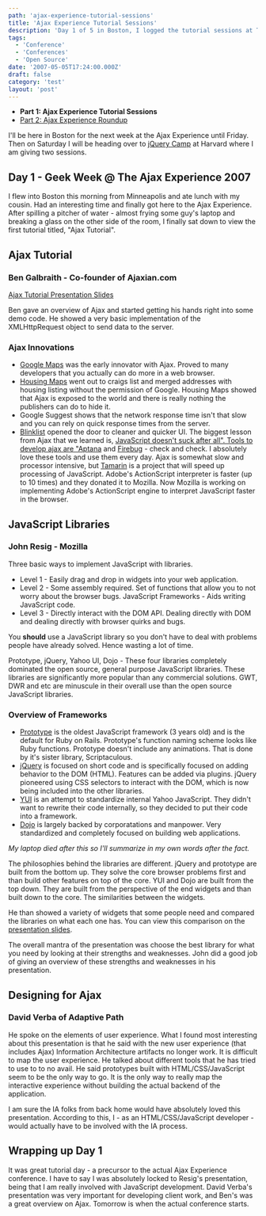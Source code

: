 ```yaml
---
path: 'ajax-experience-tutorial-sessions'
title: 'Ajax Experience Tutorial Sessions'
description: 'Day 1 of 5 in Boston, I logged the tutorial sessions at The Ajax Experience.'
tags:
  - 'Conference'
  - 'Conferences'
  - 'Open Source'
date: '2007-05-05T17:24:00.000Z'
draft: false
category: 'test'
layout: 'post'
---
```


- **Part 1: Ajax Experience Tutorial Sessions**
- [Part 2: Ajax Experience Roundup](/ajax-experience-roundup)

I'll be here in Boston for the next week at the Ajax Experience until Friday. Then on Saturday I will be heading over to [jQuery Camp](http://docs.jquery.com/JQueryCamp07) at Harvard where I am giving two sessions.

## Day 1 - Geek Week @ The Ajax Experience 2007

I flew into Boston this morning from Minneapolis and ate lunch with my cousin. Had an interesting time and finally got here to the Ajax Experience. After spilling a pitcher of water - almost frying some guy's laptop and breaking a glass on the other side of the room, I finally sat down to view the first tutorial titled, "Ajax Tutorial".

## Ajax Tutorial

### Ben Galbraith - Co-founder of Ajaxian.com

[Ajax Tutorial Presentation Slides](http://feature50.com/AjaxTutorial.pdf)

Ben gave an overview of Ajax and started getting his hands right into some demo code. He showed a very basic implementation of the XMLHttpRequest object to send data to the server.

### Ajax Innovations

- [Google Maps](http://maps.google.com) was the early innovator with Ajax. Proved to many developers that you actually can do more in a web browser.
- [Housing Maps](http://housingmaps.com) went out to craigs list and merged addresses with housing listing without the permission of Google. Housing Maps showed that Ajax is exposed to the world and there is really nothing the publishers can do to hide it.
- Google Suggest shows that the network response time isn't that slow and you can rely on quick response times from the server.
- [Blinklist](http://www.blinklist.com/) opened the door to cleaner and quicker UI. The biggest lesson from Ajax that we learned is, [JavaScript doesn't suck after all". Tools to develop ajax are "Aptana](http://www.aptana.com/) and [Firebug](http://www.getfirebug.com/) - check and check. I absolutely love these tools and use them every day. Ajax is somewhat slow and processor intensive, but [Tamarin](http://www.mozilla.org/projects/tamarin/) is a project that will speed up processing of JavaScript. Adobe's ActionScript interpreter is faster (up to 10 times) and they donated it to Mozilla. Now Mozilla is working on implementing Adobe's ActionScript engine to interpret JavaScript faster in the browser.

## JavaScript Libraries

### John Resig - Mozilla

Three basic ways to implement JavaScript with libraries.

- Level 1 - Easily drag and drop in widgets into your web application.
- Level 2 - Some assembly required. Set of functions that allow you to not worry about the browser bugs. JavaScript Frameworks - Aids writing JavaScript code.
- Level 3 - Directly interact with the DOM API. Dealing directly with DOM and dealing directly with browser quirks and bugs.

You **should** use a JavaScript library so you don't have to deal with problems people have already solved. Hence wasting a lot of time.

Prototype, jQuery, Yahoo UI, Dojo - These four libraries completely dominated the open source, general purpose JavaScript libraries. These libraries are significantly more popular than any commercial solutions. GWT, DWR and etc are minuscule in their overall use than the open source JavaScript libraries.

### Overview of Frameworks

- [Prototype](http://prototypejs.org/) is the oldest JavaScript framework (3 years old) and is the default for Ruby on Rails. Prototype's function naming scheme looks like Ruby functions. Prototype doesn't include any animations. That is done by it's sister library, Scriptaculous.
- [jQuery](http://jquery.com) is focused on short code and is specifically focused on adding behavior to the DOM (HTML). Features can be added via plugins. jQuery pioneered using CSS selectors to interact with the DOM, which is now being included into the other libraries.
- [YUI](http://developer.yahoo.com/yui/) is an attempt to standardize internal Yahoo JavaScript. They didn't want to rewrite their code internally, so they decided to put their code into a framework.
- [Dojo](http://dojotoolkit.org/) is largely backed by corporatations and manpower. Very standardized and completely focused on building web applications.

_My laptop died after this so I'll summarize in my own words after the fact._

The philosophies behind the libraries are different. jQuery and prototype are built from the bottom up. They solve the core browser problems first and than build other features on top of the core. YUI and Dojo are built from the top down. They are built from the perspective of the end widgets and than built down to the core. The similarities between the widgets.

He than showed a variety of widgets that some people need and compared the libraries on what each one has. You can view this comparison on the [presentation slides](http://ejohn.org/blog/javascript-library-overview/).

The overall mantra of the presentation was choose the best library for what you need by looking at their strengths and weaknesses. John did a good job of giving an overview of these strengths and weaknesses in his presentation.

## Designing for Ajax

### David Verba of Adaptive Path

He spoke on the elements of user experience. What I found most interesting about this presentation is that he said with the new user experience (that includes Ajax) Information Architecture artifacts no longer work. It is difficult to map the user experience. He talked about different tools that he has tried to use to to no avail. He said prototypes built with HTML/CSS/JavaScript seem to be the only way to go. It is the only way to really map the interactive experience without building the actual backend of the application.

I am sure the IA folks from back home would have absolutely loved this presentation. According to this, I - as an HTML/CSS/JavaScript developer - would actually have to be involved with the IA process.

## Wrapping up Day 1

It was great tutorial day - a precursor to the actual Ajax Experience conference. I have to say I was absolutely locked to Resig's presentation, being that I am really involved with JavaScript development. David Verba's presentation was very important for developing client work, and Ben's was a great overview on Ajax. Tomorrow is when the actual conference starts.
